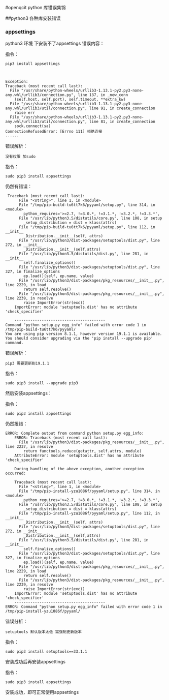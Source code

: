 #openqcit python 库错误集锦

##python3 各种库安装错误

### appsettings

python3 环境 下安装不了appsettings
错误内容：

指令：

    pip3 install appsettings
    


    Exception:
    Traceback (most recent call last):
      File "/usr/share/python-wheels/urllib3-1.13.1-py2.py3-none-any.whl/urllib3/connection.py", line 137, in _new_conn
        (self.host, self.port), self.timeout, **extra_kw)
      File "/usr/share/python-wheels/urllib3-1.13.1-py2.py3-none-any.whl/urllib3/util/connection.py", line 91, in create_connection
        raise err
      File "/usr/share/python-wheels/urllib3-1.13.1-py2.py3-none-any.whl/urllib3/util/connection.py", line 81, in create_connection
        sock.connect(sa)
    ConnectionRefusedError: [Errno 111] 拒绝连接
    ......

错误解析：
        
    没有权限 加sudo

指令：

    sudo pip3 install appsettings
    
仍然有错误：

     Traceback (most recent call last):
          File "<string>", line 1, in <module>
          File "/tmp/pip-build-tu6tt7k6/pyyaml/setup.py", line 314, in <module>
            python_requires='>=2.7, !=3.0.*, !=3.1.*, !=3.2.*, !=3.3.*',
          File "/usr/lib/python3.5/distutils/core.py", line 108, in setup
            _setup_distribution = dist = klass(attrs)
          File "/tmp/pip-build-tu6tt7k6/pyyaml/setup.py", line 112, in __init__
            _Distribution.__init__(self, attrs)
          File "/usr/lib/python3/dist-packages/setuptools/dist.py", line 272, in __init__
            _Distribution.__init__(self,attrs)
          File "/usr/lib/python3.5/distutils/dist.py", line 281, in __init__
            self.finalize_options()
          File "/usr/lib/python3/dist-packages/setuptools/dist.py", line 327, in finalize_options
            ep.load()(self, ep.name, value)
          File "/usr/lib/python3/dist-packages/pkg_resources/__init__.py", line 2229, in load
            return self.resolve()
          File "/usr/lib/python3/dist-packages/pkg_resources/__init__.py", line 2239, in resolve
            raise ImportError(str(exc))
        ImportError: module 'setuptools.dist' has no attribute 'check_specifier'
        
        ----------------------------------------
    Command "python setup.py egg_info" failed with error code 1 in /tmp/pip-build-tu6tt7k6/pyyaml/
    You are using pip version 8.1.1, however version 19.1.1 is available.
    You should consider upgrading via the 'pip install --upgrade pip' command.

错误解析：
    
    pip3 需要更新到19.1.1

指令：

    sudo pip3 install --upgrade pip3
    
然后安装appsettings：


指令：

    sudo pip3 install appsettings
    
仍然报错：

    ERROR: Complete output from command python setup.py egg_info:
        ERROR: Traceback (most recent call last):
          File "/usr/lib/python3/dist-packages/pkg_resources/__init__.py", line 2237, in resolve
            return functools.reduce(getattr, self.attrs, module)
        AttributeError: module 'setuptools.dist' has no attribute 'check_specifier'
        
        During handling of the above exception, another exception occurred:
        
        Traceback (most recent call last):
          File "<string>", line 1, in <module>
          File "/tmp/pip-install-yzu1086f/pyyaml/setup.py", line 314, in <module>
            python_requires='>=2.7, !=3.0.*, !=3.1.*, !=3.2.*, !=3.3.*',
          File "/usr/lib/python3.5/distutils/core.py", line 108, in setup
            _setup_distribution = dist = klass(attrs)
          File "/tmp/pip-install-yzu1086f/pyyaml/setup.py", line 112, in __init__
            _Distribution.__init__(self, attrs)
          File "/usr/lib/python3/dist-packages/setuptools/dist.py", line 272, in __init__
            _Distribution.__init__(self,attrs)
          File "/usr/lib/python3.5/distutils/dist.py", line 281, in __init__
            self.finalize_options()
          File "/usr/lib/python3/dist-packages/setuptools/dist.py", line 327, in finalize_options
            ep.load()(self, ep.name, value)
          File "/usr/lib/python3/dist-packages/pkg_resources/__init__.py", line 2229, in load
            return self.resolve()
          File "/usr/lib/python3/dist-packages/pkg_resources/__init__.py", line 2239, in resolve
            raise ImportError(str(exc))
        ImportError: module 'setuptools.dist' has no attribute 'check_specifier'
        ----------------------------------------
    ERROR: Command "python setup.py egg_info" failed with error code 1 in /tmp/pip-install-yzu1086f/pyyaml/

错误分析：

    setuptools 默认版本太低 需强制更新版本
    
指令：
    
    sudo pip3 install setuptools==33.1.1

安装成功后再安装appsettings

指令：
    
    sudo pip3 install appsettings

安装成功，即可正常使用appsettings
